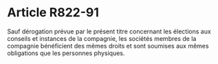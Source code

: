# Article R822-91

Sauf dérogation prévue par le présent titre concernant les élections aux conseils et instances de la compagnie, les sociétés membres de la compagnie bénéficient des mêmes droits et sont soumises aux mêmes obligations que les personnes physiques.